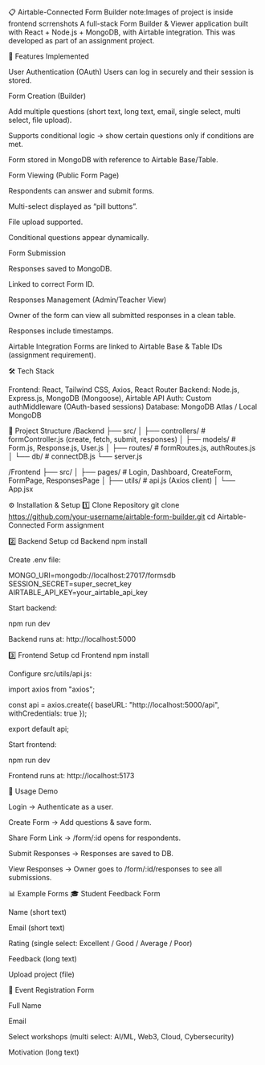📋 Airtable-Connected Form Builder
note:Images of project is inside frontend scrrenshots
A full-stack Form Builder & Viewer application built with React + Node.js + MongoDB, with Airtable integration.
This was developed as part of an assignment project.

🚀 Features Implemented

User Authentication (OAuth)
Users can log in securely and their session is stored.

Form Creation (Builder)

Add multiple questions (short text, long text, email, single select, multi select, file upload).

Supports conditional logic → show certain questions only if conditions are met.

Form stored in MongoDB with reference to Airtable Base/Table.

Form Viewing (Public Form Page)

Respondents can answer and submit forms.

Multi-select displayed as “pill buttons”.

File upload supported.

Conditional questions appear dynamically.

Form Submission

Responses saved to MongoDB.

Linked to correct Form ID.

Responses Management (Admin/Teacher View)

Owner of the form can view all submitted responses in a clean table.

Responses include timestamps.

Airtable Integration
Forms are linked to Airtable Base & Table IDs (assignment requirement).

🛠 Tech Stack

Frontend: React, Tailwind CSS, Axios, React Router
Backend: Node.js, Express.js, MongoDB (Mongoose), Airtable API
Auth: Custom authMiddleware (OAuth-based sessions)
Database: MongoDB Atlas / Local MongoDB

📂 Project Structure
/Backend
  ├── src/
  │   ├── controllers/    # formController.js (create, fetch, submit, responses)
  │   ├── models/         # Form.js, Response.js, User.js
  │   ├── routes/         # formRoutes.js, authRoutes.js
  │   └── db/             # connectDB.js
  └── server.js

/Frontend
  ├── src/
  │   ├── pages/          # Login, Dashboard, CreateForm, FormPage, ResponsesPage
  │   ├── utils/          # api.js (Axios client)
  │   └── App.jsx

⚙️ Installation & Setup
1️⃣ Clone Repository
git clone https://github.com/your-username/airtable-form-builder.git
cd Airtable-Connected Form assignment

2️⃣ Backend Setup
cd Backend
npm install


Create .env file:

MONGO_URI=mongodb://localhost:27017/formsdb
SESSION_SECRET=super_secret_key
AIRTABLE_API_KEY=your_airtable_api_key


Start backend:

npm run dev


Backend runs at: http://localhost:5000

3️⃣ Frontend Setup
cd Frontend
npm install


Configure src/utils/api.js:

import axios from "axios";

const api = axios.create({
  baseURL: "http://localhost:5000/api",
  withCredentials: true
});

export default api;


Start frontend:

npm run dev


Frontend runs at: http://localhost:5173

🧪 Usage Demo

Login → Authenticate as a user.

Create Form → Add questions & save form.

Share Form Link → /form/:id opens for respondents.

Submit Responses → Responses are saved to DB.

View Responses → Owner goes to /form/:id/responses to see all submissions.

📊 Example Forms
🎓 Student Feedback Form

Name (short text)

Email (short text)

Rating (single select: Excellent / Good / Average / Poor)

Feedback (long text)

Upload project (file)

📅 Event Registration Form

Full Name

Email

Select workshops (multi select: AI/ML, Web3, Cloud, Cybersecurity)

Motivation (long text)